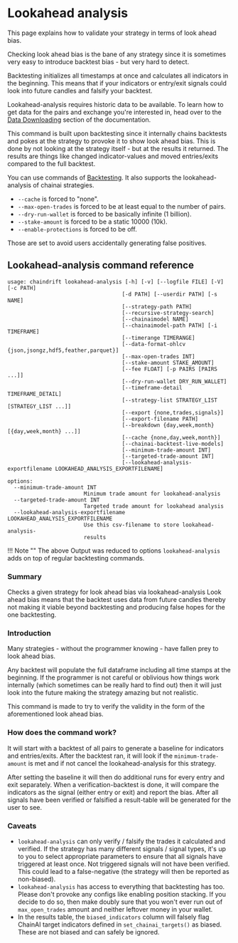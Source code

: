 # Lookahead analysis

This page explains how to validate your strategy in terms of look ahead bias.

Checking look ahead bias is the bane of any strategy since it is sometimes very easy to introduce backtest bias -
but very hard to detect.

Backtesting initializes all timestamps at once and calculates all indicators in the beginning.
This means that if your indicators or entry/exit signals could look into future candles and falsify your backtest.

Lookahead-analysis requires historic data to be available.
To learn how to get data for the pairs and exchange you're interested in,
head over to the [Data Downloading](data-download.md) section of the documentation.

This command is built upon backtesting since it internally chains backtests and pokes at the strategy to provoke it to show look ahead bias.
This is done by not looking at the strategy itself - but at the results it returned.
The results are things like changed indicator-values and moved entries/exits compared to the full backtest.

You can use commands of [Backtesting](backtesting.md).
It also supports the lookahead-analysis of chainai strategies.

- `--cache` is forced to "none".
- `--max-open-trades` is forced to be at least equal to the number of pairs.
- `--dry-run-wallet` is forced to be basically infinite (1 billion).
- `--stake-amount` is forced to be a static 10000 (10k).
- `--enable-protections` is forced to be off.

Those are set to avoid users accidentally generating false positives.

## Lookahead-analysis command reference

```
usage: chaindrift lookahead-analysis [-h] [-v] [--logfile FILE] [-V] [-c PATH]
                                    [-d PATH] [--userdir PATH] [-s NAME]
                                    [--strategy-path PATH]
                                    [--recursive-strategy-search]
                                    [--chainaimodel NAME]
                                    [--chainaimodel-path PATH] [-i TIMEFRAME]
                                    [--timerange TIMERANGE]
                                    [--data-format-ohlcv {json,jsongz,hdf5,feather,parquet}]
                                    [--max-open-trades INT]
                                    [--stake-amount STAKE_AMOUNT]
                                    [--fee FLOAT] [-p PAIRS [PAIRS ...]]
                                    [--dry-run-wallet DRY_RUN_WALLET]
                                    [--timeframe-detail TIMEFRAME_DETAIL]
                                    [--strategy-list STRATEGY_LIST [STRATEGY_LIST ...]]
                                    [--export {none,trades,signals}]
                                    [--export-filename PATH]
                                    [--breakdown {day,week,month} [{day,week,month} ...]]
                                    [--cache {none,day,week,month}]
                                    [--chainai-backtest-live-models]
                                    [--minimum-trade-amount INT]
                                    [--targeted-trade-amount INT]
                                    [--lookahead-analysis-exportfilename LOOKAHEAD_ANALYSIS_EXPORTFILENAME]

options:
  --minimum-trade-amount INT
                        Minimum trade amount for lookahead-analysis
  --targeted-trade-amount INT
                        Targeted trade amount for lookahead analysis
  --lookahead-analysis-exportfilename LOOKAHEAD_ANALYSIS_EXPORTFILENAME
                        Use this csv-filename to store lookahead-analysis-
                        results
```

!!! Note ""
    The above Output was reduced to options `lookahead-analysis` adds on top of regular backtesting commands.

### Summary

Checks a given strategy for look ahead bias via lookahead-analysis
Look ahead bias means that the backtest uses data from future candles thereby not making it viable beyond backtesting
and producing false hopes for the one backtesting.

### Introduction

Many strategies - without the programmer knowing - have fallen prey to look ahead bias.

Any backtest will populate the full dataframe including all time stamps at the beginning.
If the programmer is not careful or oblivious how things work internally
(which sometimes can be really hard to find out) then it will just look into the future making the strategy amazing
but not realistic.

This command is made to try to verify the validity in the form of the aforementioned look ahead bias.

### How does the command work?

It will start with a backtest of all pairs to generate a baseline for indicators and entries/exits.
After the backtest ran, it will look if the `minimum-trade-amount` is met
and if not cancel the lookahead-analysis for this strategy.

After setting the baseline it will then do additional runs for every entry and exit separately.
When a verification-backtest is done, it will compare the indicators as the signal (either entry or exit) and report the bias.
After all signals have been verified or falsified a result-table will be generated for the user to see.

### Caveats

- `lookahead-analysis` can only verify / falsify the trades it calculated and verified.
If the strategy has many different signals / signal types, it's up to you to select appropriate parameters to ensure that all signals have triggered at least once. Not triggered signals will not have been verified.
This could lead to a false-negative (the strategy will then be reported as non-biased).
- `lookahead-analysis` has access to everything that backtesting has too.
Please don't provoke any configs like enabling position stacking.
If you decide to do so, then make doubly sure that you won't ever run out of `max_open_trades` amount and neither leftover money in your wallet.
- In the results table, the `biased_indicators` column will falsely flag ChainAI target indicators defined in `set_chainai_targets()` as biased. These are not biased and can safely be ignored.
